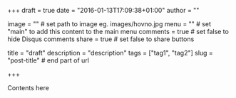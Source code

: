 +++
draft = true
date = "2016-01-13T17:09:38+01:00"
author = ""

image = ""			# set path to image eg. images/hovno.jpg
menu = ""			# set "main" to add this content to the main menu
comments = true 	# set false to hide Disqus comments
share = true		# set false to share buttons

title = "draft"
description = "description"
tags = ["tag1", "tag2"]
slug = "post-title"	# end part of url

+++

Contents here
